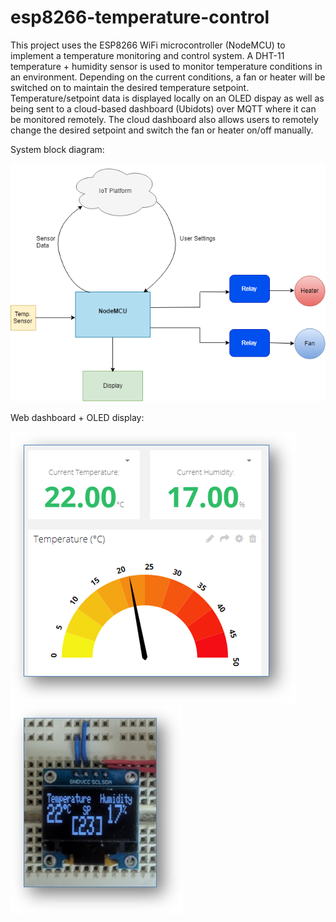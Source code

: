 # esp8266-temperature-control
This project uses the ESP8266 WiFi microcontroller (NodeMCU) to implement a temperature monitoring and control system.
A DHT-11 temperature + humidity sensor is used to monitor temperature conditions in an environment.
Depending on the current conditions, a fan or heater will be switched on to maintain the desired temperature setpoint.
Temperature/setpoint data is displayed locally on an OLED dispay as well as being sent to a cloud-based dashboard (Ubidots) over MQTT where it can be monitored remotely.
The cloud dashboard also allows users to remotely change the desired setpoint and switch the fan or heater on/off manually. 

System block diagram:

![Screenshot](images/block-diagram.png)

Web dashboard + OLED display:

![Screenshot](images/ubidots-dashboard.png)     ![Screenshot](images/oled-display.jpg)
